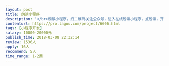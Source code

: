```yaml
---                
layout: post       
title: 朗读小程序           
description: '</br>朗读小程序，扫二维码关注公众号，进入在线朗读小程序，点朗读，开始朗读，可选背景乐，朗读完可直接把声音发送到邮箱或微信。</br>'     
contenturl: https://pro.lagou.com/project/6606.html      
tags: [小程序开发]            
salary: 10000-20000元          
publish_time: 2018-03-08 22:32:14         
review: 1536人                   
apply: 16人                   
recommend: 5人                   
time_range: 1-2周              
---                 
```

